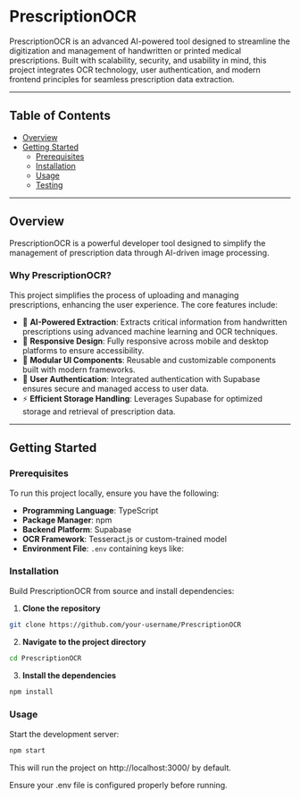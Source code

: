 # PrescriptionOCR

PrescriptionOCR is an advanced AI-powered tool designed to streamline the digitization and management of handwritten or printed medical prescriptions. Built with scalability, security, and usability in mind, this project integrates OCR technology, user authentication, and modern frontend principles for seamless prescription data extraction.

---

## Table of Contents

- [Overview](#overview)
- [Getting Started](#getting-started)  
  - [Prerequisites](#prerequisites)  
  - [Installation](#installation)  
  - [Usage](#usage)  
  - [Testing](#testing)

---

## Overview

PrescriptionOCR is a powerful developer tool designed to simplify the management of prescription data through AI-driven image processing.

### Why PrescriptionOCR?

This project simplifies the process of uploading and managing prescriptions, enhancing the user experience. The core features include:

- 🧠 **AI-Powered Extraction**: Extracts critical information from handwritten prescriptions using advanced machine learning and OCR techniques.
- 📱 **Responsive Design**: Fully responsive across mobile and desktop platforms to ensure accessibility.
- 🧩 **Modular UI Components**: Reusable and customizable components built with modern frameworks.
- 🔐 **User Authentication**: Integrated authentication with Supabase ensures secure and managed access to user data.
- ⚡ **Efficient Storage Handling**: Leverages Supabase for optimized storage and retrieval of prescription data.

---

## Getting Started

### Prerequisites

To run this project locally, ensure you have the following:

- **Programming Language**: TypeScript  
- **Package Manager**: npm  
- **Backend Platform**: Supabase  
- **OCR Framework**: Tesseract.js or custom-trained model  
- **Environment File**: `.env` containing keys like:

### Installation

Build PrescriptionOCR from source and install dependencies:

1. **Clone the repository**

```bash
git clone https://github.com/your-username/PrescriptionOCR
```

2. **Navigate to the project directory**

```bash
cd PrescriptionOCR
```

3. **Install the dependencies**

```bash
npm install
```

### Usage

Start the development server:
```bash
npm start
```
This will run the project on http://localhost:3000/ by default.

Ensure your .env file is configured properly before running.


